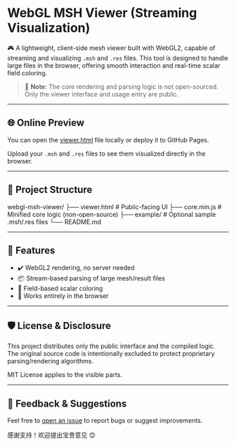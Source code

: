 
# WebGL MSH Viewer (Streaming Visualization)

🎮 A lightweight, client-side mesh viewer built with WebGL2, capable of streaming and visualizing `.msh` and `.res` files. This tool is designed to handle large files in the browser, offering smooth interaction and real-time scalar field coloring.

> 🚫 **Note:** The core rendering and parsing logic is not open-sourced. Only the viewer interface and usage entry are public.

---

## 🌐 Online Preview

You can open the [viewer.html](./viewer.html) file locally or deploy it to GitHub Pages.

Upload your `.msh` and `.res` files to see them visualized directly in the browser.

---

## 📂 Project Structure

webgl-msh-viewer/
├── viewer.html # Public-facing UI
├── core.min.js # Minified core logic (non-open-source)
├── example/ # Optional sample .msh/.res files
└── README.md


---

## 🚀 Features

- ✔️ WebGL2 rendering, no server needed
- 📦 Stream-based parsing of large mesh/result files
- 🎨 Field-based scalar coloring
- 📁 Works entirely in the browser

---

## 🛡 License & Disclosure

This project distributes only the public interface and the compiled logic.  
The original source code is intentionally excluded to protect proprietary parsing/rendering algorithms.

MIT License applies to the visible parts.

---

## 📩 Feedback & Suggestions

Feel free to [open an issue](https://github.com/) to report bugs or suggest improvements.

感谢支持！欢迎提出宝贵意见 😊
